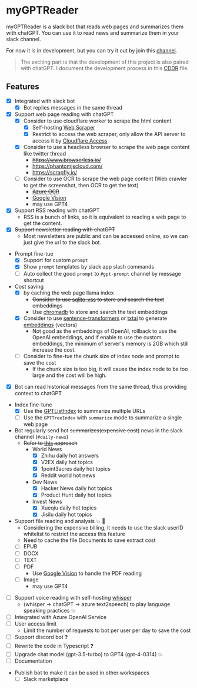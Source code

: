 # myGPTReader

myGPTReader is a slack bot that reads web pages and summarizes them with chatGPT. You can use it to read news and summarize them in your slack channel.

For now it is in development, but you can try it out by join this [channel](https://join.slack.com/t/bmpidev/shared_invite/zt-1regrk2ie-NiHipq2gflLrycWcmVG7XQ).

> The exciting part is that the development of this project is also paired with chatGPT. I document the development process in this [CDDR](docs/chatGPT/CDDR.md) file.

## Features

- [x] Integrated with slack bot
  - [x] Bot replies messages in the same thread
- [x] Support web page reading with chatGPT
  - [x] Consider to use cloudflare worker to scrape the html content
    - [x] Self-hosting [Web Scraper](https://github.com/adamschwartz/web.scraper.workers.dev)
    - [x] Restrict to access the web scraper, only allow the API server to access it by [Cloudflare Access](https://www.cloudflare.com/products/zero-trust/access/)
  - [x] Consider to use a headless browser to scrape the web page content like twitter thread
    - ~~https://www.browserless.io/~~
    - https://phantomjscloud.com/
    - https://scrapfly.io/
  - [ ] Consider to use OCR to scrape the web page content (Web crawler to get the screenshot, then OCR to get the text)
    - ~~[Azure OCR](https://learn.microsoft.com/en-us/azure/cognitive-services/computer-vision/overview-ocr)~~
    - [Google Vision](https://cloud.google.com/vision)
    - may use GPT4
- [x] Support RSS reading with chatGPT
  - RSS is a bunch of links, so it is equivalent to reading a web page to get the content.
- [x] ~~Support newsletter reading with chatGPT~~
  - Most newsletters are public and can be accessed online, so we can just give the url to the slack bot.
- Prompt fine-tue
  - [x] Support for custom `prompt`
  - [x] Show `prompt` templates by slack app slash commands
  - [ ] Auto collect the good `prompt` to `#gpt-prompt` channel by message shortcut
- Cost saving
  - [x] by caching the web page llama index
    - ~~Consider to use [sqlite-vss](https://github.com/asg017/sqlite-vss) to store and search the text embeddings~~
    - Use [chromadb](https://github.com/chroma-core/chroma) to store and search the text embeddings
  - [x] Consider to use [sentence-transformers](https://github.com/UKPLab/sentence-transformers) or [txtai](https://github.com/neuml/txtai) to generate [embeddings](https://github.com/asg017/sqlite-vss/blob/main/examples/headlines/build/add_embeddings.py) (vectors)
    - Not good as the embeddings of OpenAI, rollback to use the OpenAI embeddings, and if enable to use the custom embeddings, the minimum of server's memory is 2GB which still increase the cost.
  - [ ] Consider to fine-tue the chunk size of index node and prompt to save the cost
    - If the chunk size is too big, it will cause the index node to be too large and the cost will be high.
- [x] Bot can read historical messages from the same thread, thus providing context to chatGPT
- Index fine-tune
  - [x] Use the [GPTListIndex](https://github.com/jerryjliu/llama_index/issues/753#issuecomment-1472387421) to summarize multiple URLs
  - [ ] Use the `GPTTreeIndex` with `summarize` mode to summarize a single web page
- Bot regularly send hot ~~summarizes(expensive cost)~~ news in the slack channel (`#daily-news`)
  - ~~Refer to [this](https://github.com/SkywalkerDarren/chatWeb/blob/c2ad05a97aecbe1bc0c846476ea003640f2a0f2e/main.py#L144-L175) approach~~
    - World News
      - [x] Zhihu daily hot answers
      - [x] V2EX daily hot topics
      - [x] 1point3acres daily hot topics
      - [x] Reddit world hot news
    - Dev News
      - [x] Hacker News daily hot topics
      - [x] Product Hunt daily hot topics
    - Invest News
      - [x] Xueqiu daily hot topics
      - [x] Jisilu daily hot topics
- Support file reading and analysis 💥 🚩
  - Considering the expensive billing, it needs to use the slack userID whitelist to restrict the access this feature
  - Need to cache the file Documents to save extract cost
  - [ ] EPUB
  - [ ] DOCX
  - [ ] TEXT
  - [ ] PDF
    - Use [Google Vision](https://cloud.google.com/vision/docs/pdf) to handle the PDF reading
  - [ ] Image
    - may use GPT4
- [ ] Support voice reading with self-hosting [whisper](https://github.com/aarnphm/whispercpp)
  - (whisper -> chatGPT -> azure text2speech) to play language speaking practices 💥
- [ ] Integrated with Azure OpenAI Service
- [ ] User access limit
  - Limit the number of requests to bot per user per day to save the cost
- [ ] Support discord bot ❓
- [ ] Rewrite the code in Typescript ❓
- [ ] Upgrade chat model (gpt-3.5-turbo) to GPT4 (gpt-4-0314) 💥
- [ ] Documentation
- Publish bot to make it can be used in other workspaces
  - [ ] Slack marketplace
